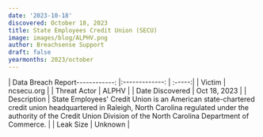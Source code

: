 ```yaml
---
date: '2023-10-18'
discovered: October 18, 2023
title: State Employees Credit Union (SECU)
image: images/blog/ALPHV.png
author: Breachsense Support
draft: false
yearmonths: 2023/october
---
```


| Data Breach Report------------:     |:-------------:    | :-----:|
| Victim      | ncsecu.org      | 
| Threat Actor      | ALPHV      | 
| Date Discovered      | Oct 18, 2023      | 
| Description      | State Employees' Credit Union is an American state-chartered credit union headquartered in Raleigh, North Carolina regulated under the authority of the Credit Union Division of the North Carolina Department of Commerce.      | 
| Leak Size      | Unknown      | 

